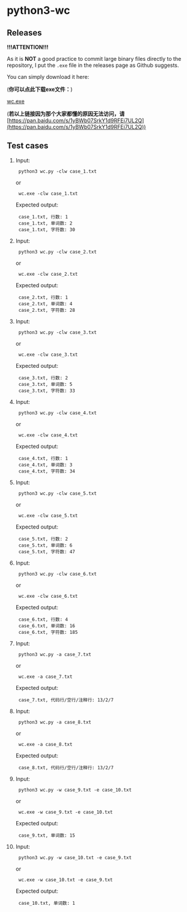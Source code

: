 # python3-wc

## Releases

__!!!ATTENTION!!!__

As it is __NOT__ a good practice to commit large binary files directly to the repository, I put the `.exe` file in the releases page as Github suggests.

You can simply download it here:

(__你可以点此下载exe文件：__)

[wc.exe](https://github.com/Phi-Li/python3-wc/releases/download/v0.1/wc.exe)

(__若以上链接因为那个大家都懂的原因无法访问，请__ [https://pan.baidu.com/s/1yBWb07SrkY1d9RFEi7UL2Q](https://pan.baidu.com/s/1yBWb07SrkY1d9RFEi7UL2Q))

## Test cases

1. Input:

        python3 wc.py -clw case_1.txt

    or

        wc.exe -clw case_1.txt

    Expected output:

        case_1.txt, 行数: 1
        case_1.txt, 单词数: 2
        case_1.txt, 字符数: 30

1. Input:

        python3 wc.py -clw case_2.txt

    or

        wc.exe -clw case_2.txt

    Expected output:

        case_2.txt, 行数: 1
        case_2.txt, 单词数: 4
        case_2.txt, 字符数: 28

1. Input:

        python3 wc.py -clw case_3.txt

    or

        wc.exe -clw case_3.txt

    Expected output:

        case_3.txt, 行数: 2
        case_3.txt, 单词数: 5
        case_3.txt, 字符数: 33

1. Input:

        python3 wc.py -clw case_4.txt

    or

        wc.exe -clw case_4.txt

    Expected output:

        case_4.txt, 行数: 1
        case_4.txt, 单词数: 3
        case_4.txt, 字符数: 34

1. Input:

        python3 wc.py -clw case_5.txt

    or

        wc.exe -clw case_5.txt

    Expected output:

        case_5.txt, 行数: 2
        case_5.txt, 单词数: 6
        case_5.txt, 字符数: 47

1. Input:

        python3 wc.py -clw case_6.txt

    or

        wc.exe -clw case_6.txt

    Expected output:

        case_6.txt, 行数: 4
        case_6.txt, 单词数: 16
        case_6.txt, 字符数: 185

1. Input:

        python3 wc.py -a case_7.txt

    or

        wc.exe -a case_7.txt

    Expected output:

        case_7.txt, 代码行/空行/注释行: 13/2/7

1. Input:

        python3 wc.py -a case_8.txt

    or

        wc.exe -a case_8.txt

    Expected output:

        case_8.txt, 代码行/空行/注释行: 13/2/7

1. Input:

        python3 wc.py -w case_9.txt -e case_10.txt

    or

        wc.exe -w case_9.txt -e case_10.txt

    Expected output:

        case_9.txt, 单词数: 15

1. Input:

        python3 wc.py -w case_10.txt -e case_9.txt

    or

        wc.exe -w case_10.txt -e case_9.txt

    Expected output:

        case_10.txt, 单词数: 1
